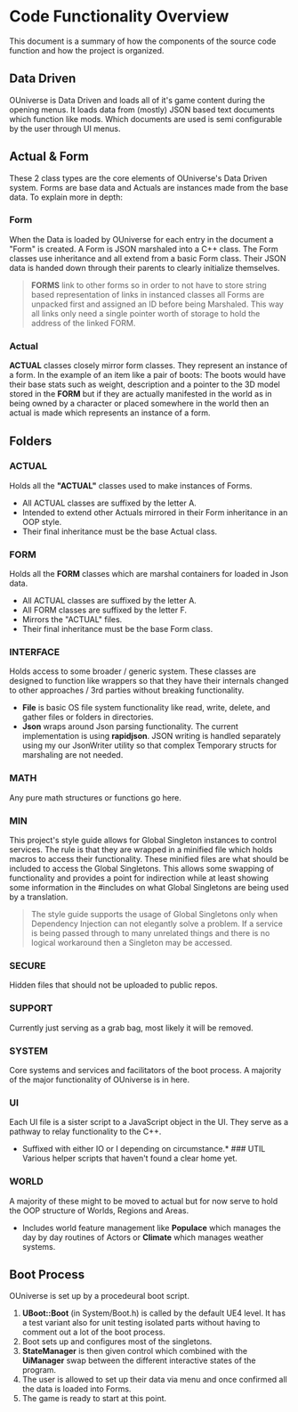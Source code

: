 
# Code Functionality Overview
This document is a summary of how the components of the source code function and how the project is organized.


## Data Driven
OUniverse is Data Driven and loads all of it's game content during the opening menus. It loads data from (mostly) JSON based text documents which function like mods. Which documents are used is semi configurable by the user through UI menus.

## Actual & Form
These 2 class types are the core elements of OUniverse's Data Driven system. Forms are base data and Actuals are instances made from the base data. To explain more in depth:

### Form
When the Data is loaded by OUniverse for each entry in the document a "Form" is created.  A Form is JSON marshaled into a C++ class. The Form classes use inheritance and all extend from a basic Form class. Their JSON data is handed down through their parents to clearly initialize themselves.

> **FORMS** link to other forms so in order to not have to store string based representation of links in instanced classes all Forms are unpacked first and assigned an ID before being Marshaled. This way all links only need a single pointer worth of storage to hold the address of the linked FORM.
> 
### Actual
**ACTUAL** classes closely mirror form classes. They represent an instance of a form. In the example of an item like a pair of boots: The boots  would have their base stats such as weight, description and a pointer to the 3D model stored in the **FORM** but if they are actually manifested in the world as in being owned by a character or placed somewhere in the world then an actual is made which represents an instance of a form.

## Folders

### ACTUAL
Holds all the **"ACTUAL"** classes used to make instances of  Forms.
* All ACTUAL classes are suffixed by the letter A.
*  Intended to extend other Actuals mirrored in their Form inheritance in an OOP style.
*  Their final inheritance must be the base Actual class. 
### FORM
Holds all the **FORM** classes which are marshal containers for loaded in Json data.
* All ACTUAL classes are suffixed by the letter A.
* All FORM classes are suffixed by the letter F.
*  Mirrors the "ACTUAL" files.
* Their final inheritance must be the base Form class.
### INTERFACE
Holds access to some broader / generic system. These classes are designed to function like wrappers so that they have their internals changed to other approaches / 3rd parties without breaking functionality.
* **File** is basic OS file system functionality like read, write, delete, and gather files or folders in directories.
* **Json** wraps around Json parsing functionality. The current implementation is using **rapidjson**. JSON writing is handled separately using  my our JsonWriter utility so that complex Temporary structs for marshaling are not needed.
### MATH
Any pure math structures or functions go here. 
### MIN
This project's style guide allows for Global Singleton instances to control services. The rule is that they are wrapped in a minified file which  holds macros to access their functionality. These minified files are what should be included to access the Global Singletons. This allows some swapping of functionality and provides a point for indirection while at least showing some information in the #includes on what Global Singletons are being used by a translation. 
> The style guide supports the usage of Global Singletons only when Dependency Injection can not elegantly solve a problem. If a service is being passed through to many unrelated things and there is no logical workaround then a Singleton may be accessed. 
### SECURE
Hidden files that should not be uploaded to public repos.
### SUPPORT
Currently just serving as a grab bag, most likely it will be removed.
### SYSTEM
Core systems and services and facilitators of the boot process. A majority of the major functionality of OUniverse is in here.
### UI
Each UI file is a sister script to a JavaScript object in the UI. They serve as a pathway to relay functionality to the C++. 
* Suffixed with either IO or I depending on circumstance.* ### UTIL
Various helper scripts that haven't found a clear home yet. 
### WORLD
A majority of these might to be moved to actual but for now serve to hold the OOP structure of Worlds, Regions and Areas.  
* Includes world feature management like **Populace** which manages the day by day routines of Actors or **Climate** which manages weather systems.

## Boot Process
OUniverse is set up by a procedeural boot script.
1. **UBoot::Boot** (in System/Boot.h) is called by the default UE4 level. It has a test variant also for unit testing isolated parts without having to comment out a lot of the boot process.
2. Boot sets up and configures most of the singletons.
3. **StateManager** is then given control which combined with the **UiManager** swap between the different interactive states of the program.
4. The user is allowed to set up their data via menu and once confirmed all the data is loaded into Forms.
5. The game is ready to start at this point.